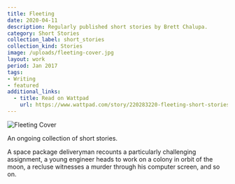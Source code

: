 ```yaml
---
title: Fleeting
date: 2020-04-11
description: Regularly published short stories by Brett Chalupa.
category: Short Stories
collection_label: short_stories
collection_kind: Stories
image: /uploads/fleeting-cover.jpg
layout: work
period: Jan 2017
tags:
- Writing
- featured
additional_links:
  - title: Read on Wattpad
    url: https://www.wattpad.com/story/220283220-fleeting-short-stories
---
```


![Fleeting Cover](/uploads/fleeting-cover.jpg)

An ongoing collection of short stories.

A space package deliveryman recounts a particularly challenging assignment, a young engineer heads to work on a colony in orbit of the moon, a recluse witnesses a murder through his computer screen, and so on.
